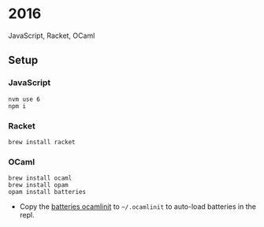 # 2016

JavaScript, Racket, OCaml

## Setup

### JavaScript

```
nvm use 6
npm i
```

### Racket

```
brew install racket
```

### OCaml

```
brew install ocaml
brew install opam
opam install batteries
```

* Copy the [batteries ocamlinit](https://raw.githubusercontent.com/ocaml-batteries-team/batteries-included/master/ocamlinit) to `~/.ocamlinit` to auto-load batteries in the repl.